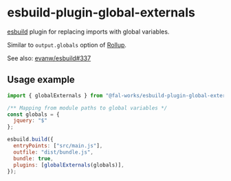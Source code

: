 # esbuild-plugin-global-externals

[esbuild](https://esbuild.github.io/) plugin for replacing imports with global variables.

Similar to `output.globals` option of [Rollup](https://rollupjs.org/).

See also: [evanw/esbuild#337](https://github.com/evanw/esbuild/issues/337)


## Usage example

```js
import { globalExternals } from "@fal-works/esbuild-plugin-global-externals";

/** Mapping from module paths to global variables */
const globals = {
  jquery: "$"
};

esbuild.build({
  entryPoints: ["src/main.js"],
  outfile: "dist/bundle.js",
  bundle: true,
  plugins: [globalExternals(globals)],
});
```
